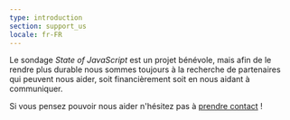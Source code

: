 ```yaml
---
type: introduction
section: support_us
locale: fr-FR
---
```


Le sondage *State of JavaScript* est un projet bénévole, mais afin de le rendre plus durable nous sommes toujours à la recherche de partenaires qui peuvent nous aider, soit financièrement soit en nous aidant à communiquer.

Si vous pensez pouvoir nous aider n'hésitez pas à <a href="mailto:hello@stateofjs.com">prendre contact</a> !